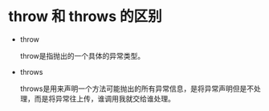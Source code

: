# throw 和 throws 的区别

* throw

  throw是指抛出的一个具体的异常类型。

* throws

  throws是用来声明一个方法可能抛出的所有异常信息，是将异常声明但是不处理，而是将异常往上传，谁调用我就交给谁处理。
